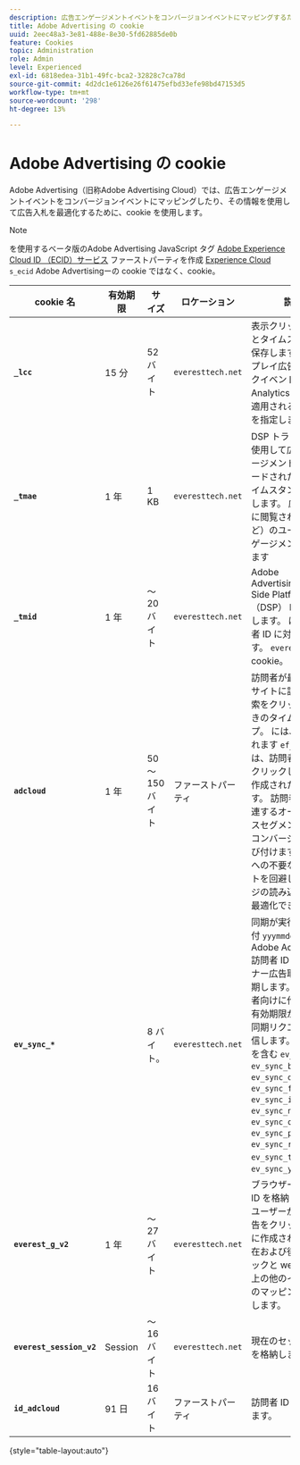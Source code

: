 ```yaml
---
description: 広告エンゲージメントイベントをコンバージョンイベントにマッピングするためのAdobe Advertising Cookie について説明します。その情報を使用して広告入札を最適化する場合もあります。
title: Adobe Advertising の cookie
uuid: 2eec48a3-3e81-488e-8e30-5fd62885de0b
feature: Cookies
topic: Administration
role: Admin
level: Experienced
exl-id: 6818edea-31b1-49fc-bca2-32828c7ca78d
source-git-commit: 4d2dc1e6126e26f61475efbd33efe98bd47153d5
workflow-type: tm+mt
source-wordcount: '298'
ht-degree: 13%

---
```


# Adobe Advertising の cookie

Adobe Advertising（旧称Adobe Advertising Cloud）では、広告エンゲージメントイベントをコンバージョンイベントにマッピングしたり、その情報を使用して広告入札を最適化するために、cookie を使用します。

>[!NOTE]
>
>を使用するベータ版のAdobe Advertising JavaScript タグ [Adobe Experience Cloud ID （ECID）サービス](https://experienceleague.adobe.com/docs/id-service/using/intro/overview.html?lang=ja) ファーストパーティを作成 [Experience Cloud](experience-cloud.md) `s_ecid` Adobe Advertisingーの cookie ではなく、cookie。

| cookie 名 | 有効期限 | サイズ | ロケーション | 説明 |
| --- | --- | --- | --- | --- |
| **`_lcc`** | 15 分 | 52 バイト | `everesttech.net` | 表示クリックの ID とタイムスタンプを保存します。 ディスプレイ広告のクリックイベントがAdobe Analytics ヒットに適用されるかどうかを指定します。 |
| **`_tmae`** | 1 年 | 1 KB | `everesttech.net` | DSP トラッキングを使用して広告エンゲージメントのエンコードされた ID とタイムスタンプを保存します。 広告（最後に閲覧された広告など）のユーザーエンゲージメントを含めます |
| **`_tmid`** | 1 年 | ～ 20 バイト | `everesttech.net` | Adobe AdvertisingDemand Side Platform（DSP） ID を格納します。 は、の訪問者 ID に対応します。 `everest_g_v2` cookie。 |
| **`adcloud`** | 1 年 | 50～150 バイト | ファーストパーティ | 訪問者が最後に web サイトに訪問して検索をクリックしたときのタイムスタンプ。 には、も格納されます `ef_id` これは、訪問者が広告をクリックしたときに作成されたものです。 訪問者 ID を関連するオーディエンスセグメントおよびコンバージョンと結び付けます。 Adobeへの不要なリクエストを回避して、ページの読み込み時間を最適化できます。 |
| **`ev_sync_*`** |  | 8 バイト。 | `everesttech.net` | 同期が実行された日付 `yyymmdd` 形式。 Adobe Advertising訪問者 ID をパートナー広告取引所と同期します。 新規訪問者向けに作成され、有効期限が切れると同期リクエストを送信します。 Cookie を含む `ev_sync_ax`, `ev_sync_bk`, `ev_sync_dd`, `ev_sync_fs`, `ev_sync_ix`, `ev_sync_nx`, `ev_sync_ox`, `ev_sync_pm`, `ev_sync_rc`, `ev_sync_tm`、および `ev_sync_yh`. |
| **`everest_g_v2`** | 1 年 | ～ 27 バイト | `everesttech.net` | ブラウザーと訪問者 ID を格納します。 ユーザーが最初に広告をクリックした後に作成されます。 現在および後続のクリックと web サイト上の他のイベントとのマッピングに使用します。 |
| **`everest_session_v2`** | Session | ～ 16 バイト | `everesttech.net` | 現在のセッション ID を格納します。 |
| **`id_adcloud`** | 91 日 | 16 バイト | ファーストパーティ | 訪問者 ID を格納します。 |

{style="table-layout:auto"}
